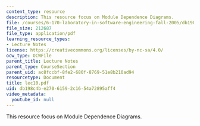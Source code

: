 ```yaml
---
content_type: resource
description: This resource focus on Module Dependence Diagrams.
file: /courses/6-170-laboratory-in-software-engineering-fall-2005/db198c4be27061592c1654a72895aff4_lec10.pdf
file_size: 212687
file_type: application/pdf
learning_resource_types:
- Lecture Notes
license: https://creativecommons.org/licenses/by-nc-sa/4.0/
ocw_type: OCWFile
parent_title: Lecture Notes
parent_type: CourseSection
parent_uid: ac8fccbf-8fe2-680f-8769-51e8b210ad94
resourcetype: Document
title: lec10.pdf
uid: db198c4b-e270-6159-2c16-54a72895aff4
video_metadata:
  youtube_id: null
---
```

This resource focus on Module Dependence Diagrams.